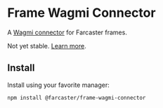 # Frame Wagmi Connector

A [Wagmi connector](https://wagmi.sh/) for Farcaster frames.

Not yet stable. [Learn more](https://github.com/farcasterxyz/frames/wiki/frames-v2-developer-playground-preview).

## Install

Install using your favorite manager:

```
npm install @farcaster/frame-wagmi-connector
```
